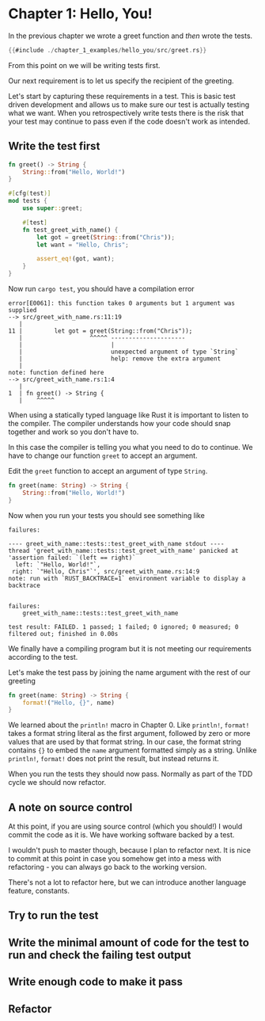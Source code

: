 # Chapter 1: Hello, You!

In the previous chapter we wrote a greet function and _then_ wrote the tests. 

```rust
{{#include ./chapter_1_examples/hello_you/src/greet.rs}}
```

From this point on we will be writing tests first.

Our next requirement is to let us specify the recipient of the greeting.

Let's start by capturing these requirements in a test. This is basic test driven development and allows us to make sure our test is actually testing what we want. When you retrospectively write tests there is the risk that your test may continue to pass even if the code doesn't work as intended.

## Write the test first

```rust
fn greet() -> String {
    String::from("Hello, World!")
}

#[cfg(test)]
mod tests {
    use super::greet;

    #[test]
    fn test_greet_with_name() {
        let got = greet(String::from("Chris"));
        let want = "Hello, Chris";

        assert_eq!(got, want);
    }
}
```

Now run `cargo test`, you should have a compilation error

```shell
error[E0061]: this function takes 0 arguments but 1 argument was supplied
--> src/greet_with_name.rs:11:19
   |
11 |         let got = greet(String::from("Chris"));
   |                   ^^^^^ ---------------------
   |                         |
   |                         unexpected argument of type `String`
   |                         help: remove the extra argument
   |
note: function defined here
--> src/greet_with_name.rs:1:4
   |
1  | fn greet() -> String {
   |    ^^^^^
```

When using a statically typed language like Rust it is important to listen to the compiler. The compiler understands how your code should snap together and work so you don't have to.

In this case the compiler is telling you what you need to do to continue. We have to change our function `greet` to accept an argument.

Edit the `greet` function to accept an argument of type `String`.

```rust
fn greet(name: String) -> String {
    String::from("Hello, World!")
}
```

Now when you run your tests you should see something like

```shell
failures:

---- greet_with_name::tests::test_greet_with_name stdout ----
thread 'greet_with_name::tests::test_greet_with_name' panicked at 'assertion failed: `(left == right)`
  left: `"Hello, World!"`,
 right: `"Hello, Chris"`', src/greet_with_name.rs:14:9
note: run with `RUST_BACKTRACE=1` environment variable to display a backtrace


failures:
    greet_with_name::tests::test_greet_with_name

test result: FAILED. 1 passed; 1 failed; 0 ignored; 0 measured; 0 filtered out; finished in 0.00s
```

We finally have a compiling program but it is not meeting our requirements according to the test.

Let's make the test pass by joining the name argument with the rest of our greeting

```rust
fn greet(name: String) -> String {
    format!("Hello, {}", name)
}
```

We learned about the `println!` macro in Chapter 0. Like `println!`, `format!` takes a format string literal as the first argument, followed by zero or more values that are used by that format string. In our case, the format string contains `{}` to embed the `name` argument formatted simply as a string. Unlike `println!`, `format!` does not print the result, but instead returns it.

When you run the tests they should now pass. Normally as part of the TDD cycle we should now refactor.

## A note on source control
At this point, if you are using source control (which you should!) I would commit the code as it is. We have working software backed by a test.

I wouldn't push to master though, because I plan to refactor next. It is nice to commit at this point in case you somehow get into a mess with refactoring - you can always go back to the working version.

There's not a lot to refactor here, but we can introduce another language feature, constants.

## Try to run the test
## Write the minimal amount of code for the test to run and check the failing test output
## Write enough code to make it pass
## Refactor
